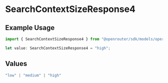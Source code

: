 # SearchContextSizeResponse4

## Example Usage

```typescript
import { SearchContextSizeResponse4 } from "@openrouter/sdk/models/operations";

let value: SearchContextSizeResponse4 = "high";
```

## Values

```typescript
"low" | "medium" | "high"
```